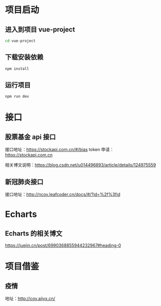 # 项目启动

## 进入到项目 vue-project

```sh
cd vue-project
```

## 下载安装依赖

```sh
npm install
```

## 运行项目

```sh
npm run dev
```

# 接口

## 股票基金 api 接口

接口地址：https://stockapi.com.cn/#/bias
token 申请：https://stockapi.com.cn

相关博文说明：https://blog.csdn.net/u014496893/article/details/124975559

## 新冠肺炎接口

接口地址：http://ncov.leafcoder.cn/docs/#/?id=%2f%3fid

# Echarts

## Echarts 的相关博文

https://juejin.cn/post/6990368855944232967#heading-0

# 项目借鉴

## 疫情

地址：http://cov.aiiyx.cn/

